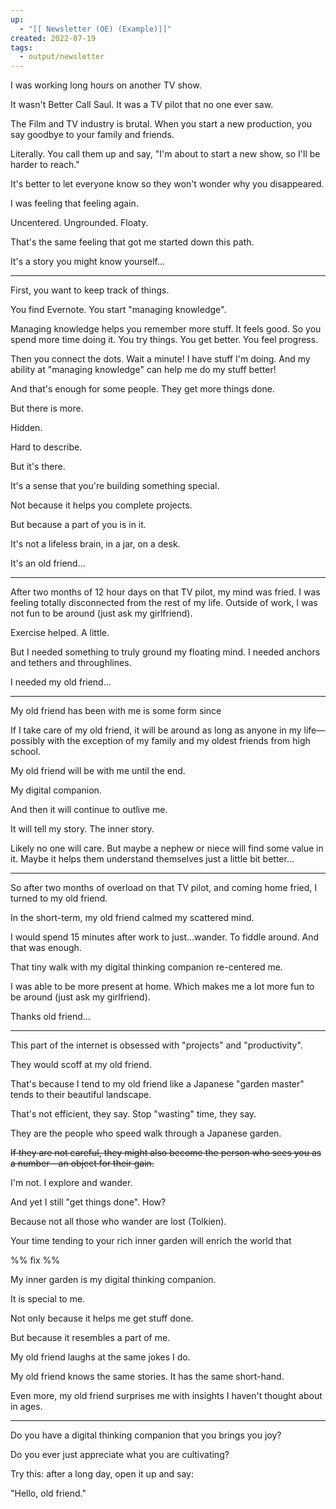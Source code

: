 ```yaml
---
up:
  - "[[ Newsletter (OE) (Example)]]"
created: 2022-07-19
tags:
  - output/newsletter
---
```


I was working long hours on another TV show. 

It wasn't Better Call Saul. It was a TV pilot that no one ever saw.

The Film and TV industry is brutal. When you start a new production, you say goodbye to your family and friends. 

Literally. You call them up and say, "I'm about to start a new show, so I'll be harder to reach."

It's better to let everyone know so they won't wonder why you disappeared.

I was feeling that feeling again. 

Uncentered. Ungrounded. Floaty. 

That's the same feeling that got me started down this path. 

It's a story you might know yourself...

--- 

First, you want to keep track of things. 

You find Evernote. You start "managing knowledge".

Managing knowledge helps you remember more stuff. It feels good. So you spend more time doing it. You try things. You get better. You feel progress. 

Then you connect the dots. Wait a minute! I have stuff I'm doing. And my ability at "managing knowledge" can help me do my stuff better! 

And that's enough for some people. They get more things done.

But there is more. 

Hidden.

Hard to describe. 

But it's there. 

It's a sense that you're building something special. 

Not because it helps you complete projects.

But because a part of you is in it.

It's not a lifeless brain, in a jar, on a desk.

It's an old friend...

---

After two months of 12 hour days on that TV pilot, my mind was fried. I was feeling totally disconnected from the rest of my life. Outside of work, I was not fun to be around (just ask my girlfriend).

Exercise helped. A little. 

But I needed something to truly ground my floating mind. I needed anchors and tethers and throughlines. 

I needed my old friend...

---

My old friend has been with me is some form since 

If I take care of my old friend, it will be around as long as anyone in my life—possibly with the exception of my family and my oldest friends from high school.

My old friend will be with me until the end.

My digital companion.

And then it will continue to outlive me. 

It will tell my story. The inner story. 

Likely no one will care. But maybe a nephew or niece will find some value in it. Maybe it helps them understand themselves just a little bit better...

---

So after two months of overload on that TV pilot, and coming home fried, I turned to my old friend.

In the short-term, my old friend calmed my scattered mind. 

I would spend 15 minutes after work to just...wander. To fiddle around. And that was enough.

That tiny walk with my digital thinking companion re-centered me.

I was able to be more present at home. Which makes me a lot more fun to be around (just ask my girlfriend).

Thanks old friend...

---

This part of the internet is obsessed with "projects" and "productivity".

They would scoff at my old friend.

That's because I tend to my old friend like a Japanese "garden master" tends to their beautiful landscape. 

That's not efficient, they say. Stop "wasting" time, they say.

They are the people who speed walk through a Japanese garden.

~~If they are not careful, they might also become the person who sees you as a number—an object for their gain.~~

I'm not. I explore and wander. 

And yet I still "get things done". How? 

Because not all those who wander are lost (Tolkien).

Your time tending to your rich inner garden will enrich the world that 

%% fix %%

My inner garden is my digital thinking companion.

It is special to me.

Not only because it helps me get stuff done.

But because it resembles a part of me.

My old friend laughs at the same jokes I do. 

My old friend knows the same stories. It has the same short-hand. 

Even more, my old friend surprises me with insights I haven't thought about in ages. 

---

Do you have a digital thinking companion that you brings you joy?

Do you ever just appreciate what you are cultivating? 

Try this: after a long day, open it up and say:

"Hello, old friend."
